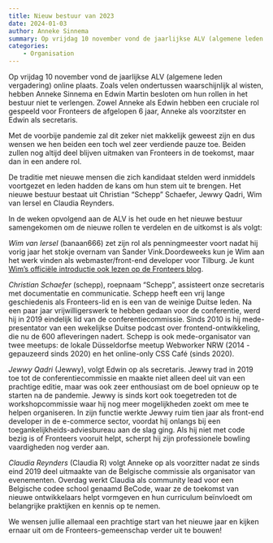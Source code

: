 ```yaml
---
title: Nieuw bestuur van 2023
date: 2024-01-03
author: Anneke Sinnema
summary: Op vrijdag 10 november vond de jaarlijkse ALV (algemene leden vergadering) online plaats. Zoals velen ondertussen waarschijnlijk al wisten, hebben Anneke Sinnema en Edwin Martin besloten om hun rollen in het bestuur niet te verlengen. Zowel Anneke als Edwin hebben een cruciale rol gespeeld voor Fronteers de afgelopen 6 jaar, Anneke als voorzitster en Edwin als secretaris.
categories:
    - Organisation
---
```


Op vrijdag 10 november vond de jaarlijkse ALV (algemene leden vergadering) online plaats. Zoals velen ondertussen waarschijnlijk al wisten, hebben Anneke Sinnema en Edwin Martin besloten om hun rollen in het bestuur niet te verlengen.
Zowel Anneke als Edwin hebben een cruciale rol gespeeld voor Fronteers de afgelopen 6 jaar, Anneke als voorzitster en Edwin als secretaris.

Met de voorbije pandemie zal dit zeker niet makkelijk geweest zijn en dus wensen we hen beiden een toch wel zeer verdiende pauze toe. Beiden zullen nog altijd deel blijven uitmaken van Fronteers in de toekomst, maar dan in een andere rol.

De traditie met nieuwe mensen die zich kandidaat stelden werd inmiddels voortgezet en leden hadden de kans om hun stem uit te brengen. Het nieuwe bestuur bestaat uit Christian “Schepp” Schaefer, Jewwy Qadri, Wim van Iersel en Claudia Reynders.

In de weken opvolgend aan de ALV is het oude en het nieuwe bestuur samengekomen om de nieuwe rollen te verdelen en de uitkomst is als volgt:

_Wim van Iersel_ (banaan666) zet zijn rol als penningmeester voort nadat hij vorig jaar het stokje overnam van Sander Vink.Doordeweeks kun je Wim aan het werk vinden als webmaster/front-end developer voor Tilburg. Je kunt [Wim’s officiële introductie ook lezen op de Fronteers blog](https://fronteers.nl/blog/2022/11/nieuw-bestuurslid-wim-van-iersel).

_Christian Schaefer_ (schepp), roepnaam “Schepp”, assisteert onze secretaris met documentatie en communicatie. Schepp heeft een vrij lange geschiedenis als Fronteers-lid en is een van de weinige Duitse leden. Na een paar jaar vrijwilligerswerk te hebben gedaan voor de conferentie, werd hij in 2019 eindelijk lid van de conferentiecommissie. Sinds 2010 is hij mede-presentator van een wekelijkse Duitse podcast over frontend-ontwikkeling, die nu de 600 afleveringen nadert. Schepp is ook mede-organisator van twee meetups: de lokale Düsseldorfse meetup Webworker NRW (2014 - gepauzeerd sinds 2020) en het online-only CSS Café (sinds 2020).

_Jewwy Qadri_ (Jewwy), volgt Edwin op als secretaris. Jewwy trad in 2019 toe tot de conferentiecommissie en maakte niet alleen deel uit van een prachtige editie, maar was ook zeer enthousiast om de boel opnieuw op te starten na de pandemie. Jewwy is sinds kort ook toegetreden tot de workshopcommissie waar hij nog meer mogelijkheden zoekt om mee te helpen organiseren. In zijn functie werkte Jewwy ruim tien jaar als front-end developer in de e-commerce sector, voordat hij onlangs bij een toegankelijkheids-adviesbureau aan de slag ging. Als hij niet met code bezig is of Fronteers vooruit helpt, scherpt hij zijn professionele bowling vaardigheden nog verder aan.

_Claudia Reynders_ (Claudia R) volgt Anneke op als voorzitter nadat ze sinds eind 2019 deel uitmaakte van de Belgische commissie als organisator van evenementen. Overdag werkt Claudia als community lead voor een Belgische codee school genaamd BeCode, waar ze de toekomst van nieuwe ontwikkelaars helpt vormgeven en hun curriculum beïnvloedt om belangrijke praktijken en kennis op te nemen.

We wensen jullie allemaal een prachtige start van het nieuwe jaar en kijken ernaar uit om de Fronteers-gemeenschap verder uit te bouwen!
